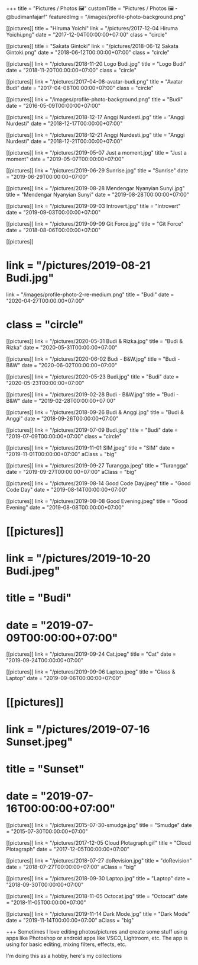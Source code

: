 +++
title = "Pictures / Photos 🖼️"
customTitle = "Pictures / Photos 🖼️ - @budimanfajarf"
featuredImg = "/images/profile-photo-background.png"

[[pictures]]
title = "Hiruma Yoichi"
link = "/pictures/2017-12-04 Hiruma Yoichi.png"
date = "2017-12-04T00:00:00+07:00"
class = "circle"

[[pictures]]
title = "Sakata Gintoki"
link = "/pictures/2018-06-12 Sakata Gintoki.png"
date = "2018-06-12T00:00:00+07:00"
class = "circle"

[[pictures]]
link = "/pictures/2018-11-20 Logo Budi.jpg"
title = "Logo Budi"
date = "2018-11-20T00:00:00+07:00"
class = "circle"

[[pictures]]
link = "/pictures/2017-04-08-avatar-budi.png"
title = "Avatar Budi"
date = "2017-04-08T00:00:00+07:00"
class = "circle"

[[pictures]]
link = "/images/profile-photo-background.png"
title = "Budi"
date = "2016-05-09T00:00:00+07:00"

[[pictures]]
link = "/pictures/2018-12-17 Anggi Nurdesti.jpg"
title = "Anggi Nurdesti"
date = "2018-12-17T00:00:00+07:00"

[[pictures]]
link = "/pictures/2018-12-21 Anggi Nurdesti.jpg"
title = "Anggi Nurdesti"
date = "2018-12-21T00:00:00+07:00"

[[pictures]]
link = "/pictures/2019-05-07 Just a moment.jpg"
title = "Just a moment"
date = "2019-05-07T00:00:00+07:00"

[[pictures]]
link = "/pictures/2019-06-29 Sunrise.jpg"
title = "Sunrise"
date = "2019-06-29T00:00:00+07:00"

[[pictures]]
link = "/pictures/2019-08-28 Mendengar Nyanyian Sunyi.jpg"
title = "Mendengar Nyanyian Sunyi"
date = "2019-08-28T00:00:00+07:00"

[[pictures]]
link = "/pictures/2019-09-03 Introvert.jpg"
title = "Introvert"
date = "2019-09-03T00:00:00+07:00"

[[pictures]]
link = "/pictures/2019-09-09 Git Force.jpg"
title = "Git Force"
date = "2018-08-06T00:00:00+07:00"

[[pictures]]
# link = "/pictures/2019-08-21 Budi.jpg"
link = "/images/profile-photo-2-re-medium.png"
title = "Budi"
date = "2020-04-27T00:00:00+07:00"
# class = "circle"

[[pictures]]
link = "/pictures/2020-05-31 Budi & Rizka.jpg"
title = "Budi & Rizka"
date = "2020-05-31T00:00:00+07:00"

[[pictures]]
link = "/pictures/2020-06-02 Budi - B&W.jpg"
title = "Budi - B&W"
date = "2020-06-02T00:00:00+07:00"

[[pictures]]
link = "/pictures/2020-05-23 Budi.jpg"
title = "Budi"
date = "2020-05-23T00:00:00+07:00"

[[pictures]]
link = "/pictures/2019-02-28 Budi - B&W.jpg"
title = "Budi - B&W"
date = "2019-02-28T00:00:00+07:00"

[[pictures]]
link = "/pictures/2018-09-26 Budi & Anggi.jpg"
title = "Budi & Anggi"
date = "2018-09-26T00:00:00+07:00"

[[pictures]]
link = "/pictures/2019-07-09 Budi.jpg"
title = "Budi"
date = "2019-07-09T00:00:00+07:00"
class = "circle"

[[pictures]]
link = "/pictures/2019-11-01 SIM.jpeg"
title = "SIM"
date = "2019-11-01T00:00:00+07:00"
aClass = "big"

[[pictures]]
link = "/pictures/2019-09-27 Turangga.jpeg"
title = "Turangga"
date = "2019-09-27T00:00:00+07:00"
aClass = "big"

[[pictures]]
link = "/pictures/2019-08-14 Good Code Day.jpeg"
title = "Good Code Day"
date = "2019-08-14T00:00:00+07:00"

[[pictures]]
link = "/pictures/2019-08-08 Good Evening.jpeg"
title = "Good Evening"
date = "2019-08-08T00:00:00+07:00"

# [[pictures]]
# link = "/pictures/2019-10-20 Budi.jpeg"
# title = "Budi"
# date = "2019-07-09T00:00:00+07:00"

[[pictures]]
link = "/pictures/2019-09-24 Cat.jpeg"
title = "Cat"
date = "2019-09-24T00:00:00+07:00"

[[pictures]]
link = "/pictures/2019-09-06 Laptop.jpeg"
title = "Glass & Laptop"
date = "2019-09-06T00:00:00+07:00"

# [[pictures]]
# link = "/pictures/2019-07-16 Sunset.jpeg"
# title = "Sunset"
# date = "2019-07-16T00:00:00+07:00"

[[pictures]]
link = "/pictures/2015-07-30-smudge.jpg"
title = "Smudge"
date = "2015-07-30T00:00:00+07:00"

[[pictures]]
link = "/pictures/2017-12-05 Cloud Plotagraph.gif"
title = "Cloud Plotagraph"
date = "2017-12-05T00:00:00+07:00"

[[pictures]]
link = "/pictures/2018-07-27 doRevision.jpg"
title = "doRevision"
date = "2018-07-27T00:00:00+07:00"
aClass = "big"

[[pictures]]
link = "/pictures/2018-09-30 Laptop.jpg"
title = "Laptop"
date = "2018-09-30T00:00:00+07:00"

[[pictures]]
link = "/pictures/2018-11-05 Octocat.jpg"
title = "Octocat"
date = "2018-11-05T00:00:00+07:00"

[[pictures]]
link = "/pictures/2019-11-14 Dark Mode.jpg"
title = "Dark Mode"
date = "2019-11-14T00:00:00+07:00"
aClass = "big"

+++
Sometimes I love editing photos/pictures and create some stuff using apps like Photoshop or android apps like VSCO, Lightroom, etc. The app is using for basic editing, mixing filters, effects, etc.

I'm doing this as a hobby, here's my collections